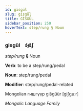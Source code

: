 ```yaml
---
id: gisgül
slug: gisgül
title: GİSGÜL
sidebar_position: 250
hoverText: step/rung § Noun
---
```


### gisgül&emsp;<span kind="abugida">ꜿ́ɟꜿ͊ʄ</span>

*step/rung* **§** Noun

**Verb**: to be a step/rung/pedal

**Noun**: step/rung/pedal

**Modifier**: step/rung/pedal-related

Mongolian гишгүүр gišgüür [giʃguːr]

*Mongolic Language Family*